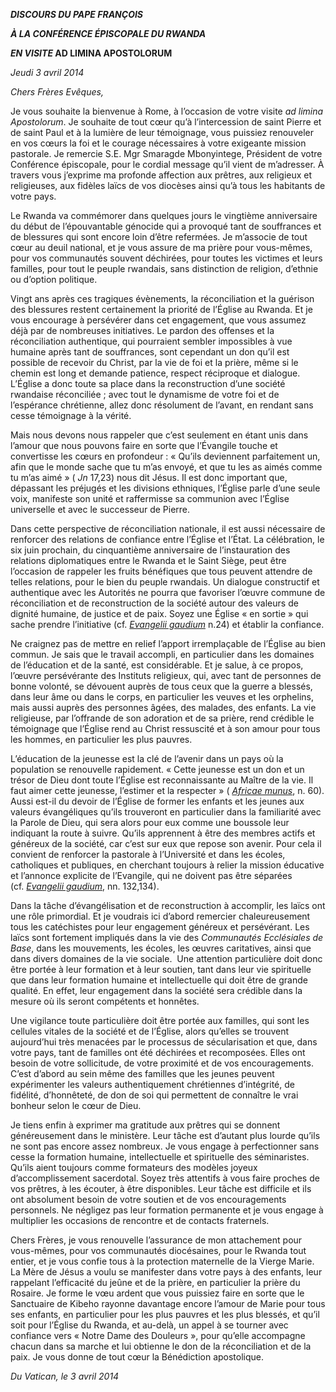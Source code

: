 ***DISCOURS DU PAPE FRANÇOIS***

***À LA CONFÉRENCE ÉPISCOPALE DU RWANDA***

***EN VISITE* AD LIMINA APOSTOLORUM**

*Jeudi 3 avril 2014*

*Chers Frères Evêques,*

Je vous souhaite la bienvenue à Rome, à l’occasion de votre visite *ad limina Apostolorum*. Je souhaite de tout cœur qu’à l’intercession de saint Pierre et de saint Paul et à la lumière de leur témoignage, vous puissiez renouveler en vos cœurs la foi et le courage nécessaires à votre exigeante mission pastorale. Je remercie S.E. Mgr Smaragde Mbonyintege, Président de votre Conférence épiscopale, pour le cordial message qu’il vient de m’adresser. À travers vous j’exprime ma profonde affection aux prêtres, aux religieux et religieuses, aux fidèles laïcs de vos diocèses ainsi qu’à tous les habitants de votre pays.

Le Rwanda va commémorer dans quelques jours le vingtième anniversaire du début de l’épouvantable génocide qui a provoqué tant de souffrances et de blessures qui sont encore loin d’être refermées. Je m’associe de tout cœur au deuil national, et je vous assure de ma prière pour vous-mêmes, pour vos communautés souvent déchirées, pour toutes les victimes et leurs familles, pour tout le peuple rwandais, sans distinction de religion, d’ethnie ou d’option politique.

Vingt ans après ces tragiques évènements, la réconciliation et la guérison des blessures restent certainement la priorité de l’Église au Rwanda. Et je vous encourage à persévérer dans cet engagement, que vous assumez déjà par de nombreuses initiatives. Le pardon des offenses et la réconciliation authentique, qui pourraient sembler impossibles à vue humaine après tant de souffrances, sont cependant un don qu’il est possible de recevoir du Christ, par la vie de foi et la prière, même si le chemin est long et demande patience, respect réciproque et dialogue. L’Église a donc toute sa place dans la reconstruction d’une société rwandaise réconciliée ; avec tout le dynamisme de votre foi et de l’espérance chrétienne, allez donc résolument de l’avant, en rendant sans cesse témoignage à la vérité.

Mais nous devons nous rappeler que c’est seulement en étant unis dans l’amour que nous pouvons faire en sorte que l’Évangile touche et convertisse les cœurs en profondeur : « Qu’ils deviennent parfaitement un, afin que le monde sache que tu m’as envoyé, et que tu les as aimés comme tu m’as aimé » ( *Jn* 17,23) nous dit Jésus. Il est donc important que, dépassant les préjugés et les divisions ethniques, l’Église parle d’une seule voix, manifeste son unité et raffermisse sa communion avec l’Église universelle et avec le successeur de Pierre.

Dans cette perspective de réconciliation nationale, il est aussi nécessaire de renforcer des relations de confiance entre l’Église et l’État. La célébration, le six juin prochain, du cinquantième anniversaire de l’instauration des relations diplomatiques entre le Rwanda et le Saint Siège, peut être l’occasion de rappeler les fruits bénéfiques que tous peuvent attendre de telles relations, pour le bien du peuple rwandais. Un dialogue constructif et authentique avec les Autorités ne pourra que favoriser l’œuvre commune de réconciliation et de reconstruction de la société autour des valeurs de dignité humaine, de justice et de paix. Soyez une Église « en sortie » qui sache prendre l’initiative (cf. *[Evangelii gaudium](http://www.vatican.va/holy_father/francesco/apost_exhortations/documents/papa-francesco_esortazione-ap_20131124_evangelii-gaudium_fr.html)* n.24) et établir la confiance.

Ne craignez pas de mettre en relief l’apport irremplaçable de l’Église au bien commun. Je sais que le travail accompli, en particulier dans les domaines de l’éducation et de la santé, est considérable. Et je salue, à ce propos, l’œuvre persévérante des Instituts religieux, qui, avec tant de personnes de bonne volonté, se dévouent auprès de tous ceux que la guerre a blessés, dans leur âme ou dans le corps, en particulier les veuves et les orphelins, mais aussi auprès des personnes âgées, des malades, des enfants. La vie religieuse, par l’offrande de son adoration et de sa prière, rend crédible le témoignage que l’Église rend au Christ ressuscité et à son amour pour tous les hommes, en particulier les plus pauvres.

L’éducation de la jeunesse est la clé de l’avenir dans un pays où la population se renouvelle rapidement. « Cette jeunesse est un don et un trésor de Dieu dont toute l’Église est reconnaissante au Maître de la vie. Il faut aimer cette jeunesse, l’estimer et la respecter » ( *[Africae munus](http://www.vatican.va/holy_father/benedict_xvi/apost_exhortations/documents/hf_ben-xvi_exh_20111119_africae-munus_fr.html)*, n. 60). Aussi est-il du devoir de l’Église de former les enfants et les jeunes aux valeurs évangéliques qu’ils trouveront en particulier dans la familiarité avec la Parole de Dieu, qui sera alors pour eux comme une boussole leur indiquant la route à suivre. Qu’ils apprennent à être des membres actifs et généreux de la société, car c’est sur eux que repose son avenir. Pour cela il convient de renforcer la pastorale à l’Université et dans les écoles, catholiques et publiques, en cherchant toujours à relier la mission éducative et l’annonce explicite de l’Evangile, qui ne doivent pas être séparées (cf. *[Evangelii gaudium](http://www.vatican.va/holy_father/francesco/apost_exhortations/documents/papa-francesco_esortazione-ap_20131124_evangelii-gaudium_fr.html)*, nn. 132,134).

Dans la tâche d’évangélisation et de reconstruction à accomplir, les laïcs ont une rôle primordial. Et je voudrais ici d’abord remercier chaleureusement tous les catéchistes pour leur engagement généreux et persévérant. Les laïcs sont fortement impliqués dans la vie des *Communautés Ecclésiales de Base*, dans les mouvements, les écoles, les œuvres caritatives, ainsi que dans divers domaines de la vie sociale.  Une attention particulière doit donc être portée à leur formation et à leur soutien, tant dans leur vie spirituelle que dans leur formation humaine et intellectuelle qui doit être de grande qualité. En effet, leur engagement dans la société sera crédible dans la mesure où ils seront compétents et honnêtes.

Une vigilance toute particulière doit être portée aux familles, qui sont les cellules vitales de la société et de l’Église, alors qu’elles se trouvent aujourd’hui très menacées par le processus de sécularisation et que, dans votre pays, tant de familles ont été déchirées et recomposées. Elles ont besoin de votre sollicitude, de votre proximité et de vos encouragements. C’est d’abord au sein même des familles que les jeunes peuvent expérimenter les valeurs authentiquement chrétiennes d’intégrité, de fidélité, d’honnêteté, de don de soi qui permettent de connaître le vrai bonheur selon le cœur de Dieu.

Je tiens enfin à exprimer ma gratitude aux prêtres qui se donnent généreusement dans le ministère. Leur tâche est d’autant plus lourde qu’ils ne sont pas encore assez nombreux. Je vous engage à perfectionner sans cesse la formation humaine, intellectuelle et spirituelle des séminaristes. Qu’ils aient toujours comme formateurs des modèles joyeux d’accomplissement sacerdotal. Soyez très attentifs à vous faire proches de vos prêtres, à les écouter, à être disponibles. Leur tâche est difficile et ils ont absolument besoin de votre soutien et de vos encouragements personnels. Ne négligez pas leur formation permanente et je vous engage à multiplier les occasions de rencontre et de contacts fraternels.

Chers Frères, je vous renouvelle l’assurance de mon attachement pour vous-mêmes, pour vos communautés diocésaines, pour le Rwanda tout entier, et je vous confie tous à la protection maternelle de la Vierge Marie. La Mère de Jésus a voulu se manifester dans votre pays à des enfants, leur rappelant l’efficacité du jeûne et de la prière, en particulier la prière du Rosaire. Je forme le vœu ardent que vous puissiez faire en sorte que le Sanctuaire de Kibeho rayonne davantage encore l’amour de Marie pour tous ses enfants, en particulier pour les plus pauvres et les plus blessés, et qu’il soit pour l’Église du Rwanda, et au-delà, un appel à se tourner avec confiance vers « Notre Dame des Douleurs », pour qu’elle accompagne chacun dans sa marche et lui obtienne le don de la réconciliation et de la paix. Je vous donne de tout cœur la Bénédiction apostolique.

*Du Vatican, le 3 avril 2014*